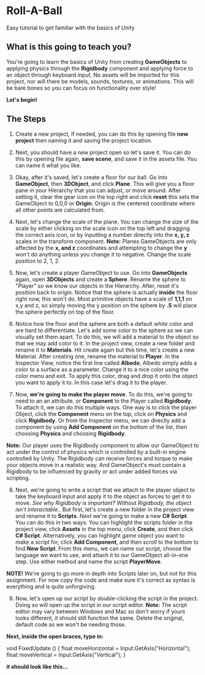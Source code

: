 # Roll-A-Ball
Easy tutorial to get familiar with the basics of Unity

## What is this going to teach you?
You're going to learn the basics of Unity from creating **GameObjects** to applying physics through the **Rigidbody** component and applying force to an object through keyboard input.  No assets will be imported for this project, nor will there be models, sounds, textures, or animations.  This will be bare bones so you can focus on functionality over style!

**Let's begin!**

## The Steps
1. Create a new project, if needed, you can do this by opening file **new project** then naming it and saving the project location.  

2. Next, you should have a new project open so let's save it.  You can do this by opening file again, **save scene**, and save it in the assets file.  You can name it what you like.

3. Okay, after it's saved, let's create a floor for our ball.  Go into **GameObject**, then **3DObject**, and click **Plane**.  This will give you a floor pane in your Hierarchy that you can adjust, or move around.  After setting it, clear the gear icon on the top right and click **reset** this sets the GameObject to 0,0,0 or **Origin**.  Origin is the centered coordinate where all other points are calculated from.  

4. Next, let's change the scale of the plane.  You can change the size of the scale by either clicking on the scale icon on the top left and dragging the correct axis icon, or by inputting a number directly into the **x, y, z** scales in the transform component.  **Note:** Planes GameObjects are only affected by the **x, and z** coordinates and attempting to change the **y** won't do anything unless you change it to negative.  Change the scale position to 2, 1, 2.

5. Now, let's create a player GameObject to use.  Go into **GameObjects** again, open **3DObjects** and create a **Sphere**.  Rename the sphere to "Player" so we know our objects in the Hierarchy.  After, reset it's position back to origin.  Notice that the sphere is actually **inside** the floor right now, this won't do.  Most primitive objects have a scale of **1,1,1** on x,y and z, so simply moving the y position on the sphere by **.5** will place the sphere perfectly on top of the floor.

6. Notice how the floor and the sphere are both a default *white* color and are hard to differentiate.  Let's add some color to the sphere so we can visually set them apart.  To do this, we will add a material to the object so that we may add color to it.  In the project view, create a new folder and rename it to **Materials**.  Hit create again but this time, let's create a new Material.  After creating one, rename the material to **Player**.  In the Inspector View, notice the first line called **Albedo**, Albedo simply adds a color to a surface as a parameter.  Change it to a nice color using the color menu and exit.  To apply this color, drag and drop it onto the object you want to apply it to.  In this case let's drag it to the player.  

7. Now, **we're going to make the player move**.  To do this, we're going to need to an an attribute, or **Component** to the Player called **Rigidbody**.  To attach it, we can do this multiple ways.  One way is to click the player Object, click the **Component** menu on the top, click on **Physics** and click **Rigidbody**.  Or from the Inspector menu, we can directly add a component by using **Add Component** on the bottom of the list, then choosing **Physics** and choosing **Rigidbody**. 

**Note:** Our player uses the Rigidbody component to allow our GameObject to act under the control of physics which is controlled by a built-in engine controlled by Unity. The Rigidbody can receive forces and torque to make your objects move in a realistic way. And GameObject's must contain a Rigidbody to be influenced by gravity or act under added forces via scripting.  

8. Next, we're going to write a script that we attach to the player object to take the keyboard input and apply it to the object as forces to get it to move.  *See why Rigidbody is important? Without Rigidbody, the object isn't interactable.*.  But first, let's create a new folder in the project view and rename it to **Scripts**.  Next we're going to make a new **C# Script**.  You can do this in two ways: You can highlight the scripts folder in the project view, click **Assets** in the top menu, click **Create**, and then click **C# Script**.  Alternatively, you can highlight game object you want to make a script for, click **Add Component**, and then scroll to the bottom to find **New Script**.  From this menu, we can name our script, choose the language we want to use, and attach it to our GameObject all-in-one step. Use either method and name the script **PlayerMove**.

**NOTE!** We're going to go more in depth into Scripts later on, but not for this assignment.  For now copy the code and make sure it's correct as syntax is everything and is quite unforgiving. 

9.  Now, let's open up our script by double-clicking the script in the project.  Doing so will open up the script in our script editor.  **Note:** The script editor may vary between Windows and Mac so don't worry if yours looks different, it should still function the same. Delete the original, default code as we won't be needing those.  

**Next, inside the open braces, type in:** 

void FixedUpdate ()
{
  float moveHorizontal = Input.GetAxis("Horizontal");
  float moveVertical = Input.GetAxis("Vertical");
}

**it should look like this...**





